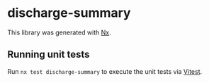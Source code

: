 # discharge-summary

This library was generated with [Nx](https://nx.dev).

## Running unit tests

Run `nx test discharge-summary` to execute the unit tests via [Vitest](https://vitest.dev/).
